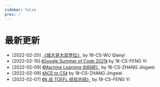 ```yaml
---
sidebar: false
prev: /
---
```


# 最新更新

- [2022-02-20] [《城大哥大双学位》](/oversea/two-plus-two/[CS]-2018-wuqianyi.md) by 18-CS-WU Qianyi
- [2022-02-10] [《Google Summer of Code 2021》](/internship/it/[GSoC]-2021-fengyi/) by 18-CS-FENG Yi
- [2022-02-09] [《Machine Learning 向科研》](/research/on-campus/[CS]-18-zhangjingwei.md) by 18-CS-ZHANG Jingwei
- [2022-02-09] [《ACE to CS》](/major-minor/change-major/[ACE2CS]-18-zhangjingwei.md) by 18-CS-ZHANG Jingwei
- [2022-02-07] [《N 战 TOEFL 经验总结》](./language/toefl/[CS]-2021-fengyi.md) by 18-CS-FENG Yi
